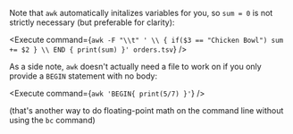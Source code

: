 <script>
import Execute from "components/Execute.svelte";
</script>

Note that `awk` automatically initalizes variables for you, so `sum = 0` is not strictly necessary (but preferable for clarity):

<Execute command={`awk -F "\\t" ' \\ { if($3 == "Chicken Bowl") sum += $2 } \\ END { print(sum) }' orders.tsv`} />

As a side note, `awk` doesn't actually need a file to work on if you only provide a `BEGIN` statement with no body:

<Execute command={`awk 'BEGIN{ print(5/7) }'`} />

(that's another way to do floating-point math on the command line without using the `bc` command)
